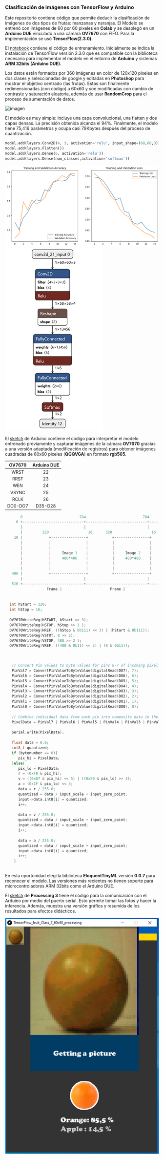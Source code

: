 ### Clasificación de imágenes con TensorFlow y Arduino

Este repositorio contiene código que permite deducir la clasificación de imágenes de dos tipos de frutas: manzanas y naranjas. El Modelo se entrenó con imágenes de 60 por 60 pixeles en __Colab__ y se desplegó en un __Arduino DUE__ vinculado a una cámara __OV7670__ con FIFO. Para la implementación se usó __TensorFlow(2.3.0).__

El [notebook](https://github.com/sandroormeno/Classification-TensorFlowLITE-Arduino/blob/0d3c36e608e721dc5f2de2a8becad5b883f04d60/files/fruit_load_files_and%20training%20new%20tf_color%20V5.ipynb) contiene el código de entrenamiento. Inicialmente se indica la instalación de TensorFlow versión 2.3.0 que es compatible con la biblioteca necesaria para implementar el modelo en el entorno de __Arduino__ y sistemas **ARM 32bits (Arduino DUE).**

Los datos están formados por 360 imágenes en color de 120x120 pixeles en dos clases y seleccionadas de google y editadas en __Photoshop__ para mostrar el objetivo centrado (las frutas). Estas son finalmente redimensionadas (con código) a 60x60 y son modificadas con cambio de contraste y saturación aleatoria, además de usar __RandomCrop__ para el proceso de aumentación de datos.

![imagen](files/image_2.jpg)

El modelo es muy simple: incluye una capa convolucional, una flatten y dos capas densas. La precisión obtenida alcanza el 94%. Finalmente, el modelo tiene 75,416 parámetros y ocupa casi 79Kbytes después del proceso de cuantización. 

```python
model.add(layers.Conv2D(4, 3, activation='relu', input_shape=(60,60,3)))
model.add(layers.Flatten())
model.add(layers.Dense(6, activation='relu'))
model.add(layers.Dense(num_classes,activation='softmax'))
```

<img src="files/image_3.png" title="" alt="imagen" data-align="center">

<img src="files/image_4.png" alt="imagen" data-align="center">

El [sketch](https://github.com/sandroormeno/Classification-TensorFlowLITE-Arduino/blob/0c3441defa973de3bd20a0a98503a8cd36b578dc/files/TensorFlow_fruit_Class_7_60x60/TensorFlow_fruit_Class_7_60x60.ino) de Arduino contiene el código para interpretar el modelo entrenado previamente y capturar imágenes de la cámara __OV7670__ gracias a una versión adaptada (modificación de registros) para obtener imágenes cuadradas de 60x60 pixeles (__QQQVGA__) en formato __rgb565__. 

| __OV7670__ | __Arduino DUE__ |
|:----------:|:---------------:|
| WRST       | 22              |
| RRST       | 23              |
| WEN        | 24              |
| VSYNC      | 25              |
| RCLK       | 26              |
| DO0-DO7    | D35-D28         |

```c++
       0                          784                          784
     0 +----------------------------+----------------------------+------//--
       |                            |                            |
       |         320                  16      320                  16
    10 |            +----------------+           +----------------+
       |            |                |           |                |
       |            |                |           |                |
       |            |     Image 1    |           |     Image 2    |
       |            |     480*480    |           |     480*480    |   (320+480-784=16)
       |            |                |           |                |
       |            |                |           |                |
   490 |            +----------------+           +----------------+
       |                            |                            |
   510 +----------------------------+----------------------------+------//--
                   Frame 1                      Frame 2
                   

  int hStart = 320;
  int hStop = 16; 

  OV7670WriteReg(HSTART, hStart >> 3); 
  OV7670WriteReg(HSTOP, hStop >> 3 );
  OV7670WriteReg(HREF, ((hStop & 0b111) << 3) | (hStart & 0b111)); 
  OV7670WriteReg(VSTRT, 8 >> 2);
  OV7670WriteReg(VSTOP, 488 >> 2 );
  OV7670WriteReg(VREF, ((488 & 0b11) << 2) | (8 & 0b11));
  
```

```c++

   // Convert Pin values to byte values for pins 0-7 of incoming pixel byte
   PinVal7 = ConvertPinValueToByteValue(digitalRead(DO7), 7);
   PinVal6 = ConvertPinValueToByteValue(digitalRead(DO6), 6);
   PinVal5 = ConvertPinValueToByteValue(digitalRead(DO5), 5);
   PinVal4 = ConvertPinValueToByteValue(digitalRead(DO4), 4);
   PinVal3 = ConvertPinValueToByteValue(digitalRead(DO3), 3);
   PinVal2 = ConvertPinValueToByteValue(digitalRead(DO2), 2);
   PinVal1 = ConvertPinValueToByteValue(digitalRead(DO1), 1);
   PinVal0 = ConvertPinValueToByteValue(digitalRead(DO0), 0);

   // Combine individual data from each pin into composite data in the form of a single byte
   PixelData = PinVal7 | PinVal6 | PinVal5 | PinVal4 | PinVal3 | PinVal2 | PinVal1 | PinVal0;

   Serial.write(PixelData);
         
   float data = 0.0;
   int8_t quantized;
   if (bytenumber == 0){
      pix_hi = PixelData;
   }else{
      pix_lo = PixelData;
      r = (0xF8 & pix_hi); 
      v = ((0x07 & pix_hi) << 5) | ((0xE0 & pix_lo) >> 3);
      a = (0x1F & pix_lo) << 3;
      data = r / 255.0;
      quantized = data / input_scale + input_zero_point;
      input->data.int8[i] = quantized;
      i++;
  
      data = v / 255.0;
      quantized = data / input_scale + input_zero_point;
      input->data.int8[i] = quantized;
      i++;

      data = a / 255.0;
      quantized = data / input_scale + input_zero_point;
      input->data.int8[i] = quantized;
      i++;
    }
        
```

En esta oportunidad elegí la biblioteca __EloquentTinyML__ versión __0.0.7__ para reconocer el modelo. Las versiones más recientes no tienen soporte para microcontroladores ARM 32bits como el Arduino DUE.

El [sketch](https://github.com/sandroormeno/Classification-TensorFlowLITE-Arduino/blob/0c3441defa973de3bd20a0a98503a8cd36b578dc/files/TensorFlow_fruit_Class_7_60x60_processing/TensorFlow_fruit_Class_7_60x60_processing.pde) de __Processing 3__ tiene el código para la comunicación con el Arduino por medio del puerto serial. Esto permite tomar las fotos y hacer la inferencia. Además, muestra una versión gráfica y resumida de los resultados para efectos didácticos.

<img src="files/image_7.png" title="" alt="imagen" data-align="center">
